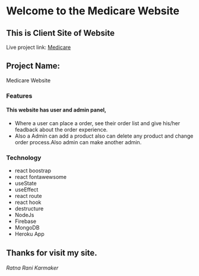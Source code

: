 # Welcome to the Medicare Website
## This is Client Site of Website
Live project link: [Medicare](https://medicare-58d0d.web.app/)

## Project Name: 
Medicare Website

### Features
#### This website has user and admin panel, 
* Where a user can place a order, see their order list and give his/her feadback about the order experience.
* Also a Admin can add a product also can delete any product and change order process.Also admin can make another admin.

### Technology
* react boostrap
* react fontawewsome
* useState
* useEffect
* react route
* react hook
* destructure
* NodeJs
* Firebase
* MongoDB
* Heroku App


## Thanks for visit my site.
###### Ratna Rani Karmaker 






